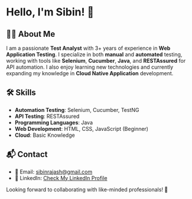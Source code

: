 <!--
## Hi there 👋
**SibinRaj019/SibinRaj019** is a ✨ _special_ ✨ repository because its `README.md` (this file) appears on your GitHub profile.

Here are some ideas to get you started:

- 🔭 I’m currently working on ...
- 🌱 I’m currently learning ...
- 👯 I’m looking to collaborate on ...
- 🤔 I’m looking for help with ...
- 💬 Ask me about ...
- 📫 How to reach me: ...
- 😄 Pronouns: ...
- ⚡ Fun fact: ...
-->
# Hello, I'm Sibin! 👋

## 👨‍💻 About Me
I am a passionate **Test Analyst** with 3+ years of experience in **Web Application Testing**. I specialize in both **manual** and **automated** testing, working with tools like **Selenium**, **Cucumber**, **Java**, and **RESTAssured** for API automation. I also enjoy learning new technologies and currently expanding my knowledge in **Cloud Native Application** development.

## 🛠 Skills
- **Automation Testing**: Selenium, Cucumber, TestNG  
- **API Testing**: RESTAssured  
- **Programming Languages**: Java  
- **Web Development**: HTML, CSS, JavaScript (Beginner)  
- **Cloud**: Basic Knowledge

## 📬 Contact
- 📧 Email: sibinrajash@gmail.com
- 💼 LinkedIn: <a href="https://www.linkedin.com/public-profile/settings?trk=d_flagship3_profile_self_view_public_profile">Check My LinkedIn Profile</a>

Looking forward to collaborating with like-minded professionals! 🚀



